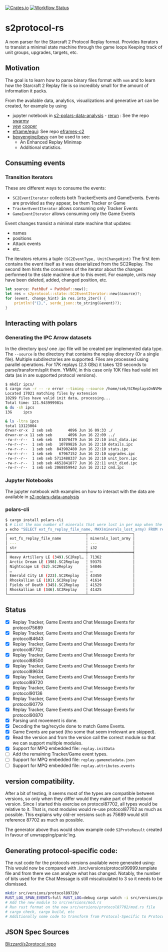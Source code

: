 [![Crates.io](https://img.shields.io/crates/v/s2protocol.svg)](https://crates.io/crates/s2protocol)
[![Workflow Status](https://github.com/sebosp/s2protocol-rs/workflows/Rust/badge.svg)](https://github.com/sebosp/s2protocol-rs/actions?query=workflow%3A%22Rust%22)

# s2protocol-rs

A nom parser for the Starcraft 2 Protocol Replay format.
Provides Iterators to transist a minimal state machine through the game loops
Keeping track of unit groups, upgrades, targets, etc.

## Motivation

The goal is to learn how to parse binary files format with `nom` and to learn
how the Starcraft 2 Replay file is so incredibly small for the amount of
information it packs.

From the available data, analytics, visualizations and generative art can be created, for example
by using 
- jupyter notebook in [s2-polars-data-analysis](https://github.com/sebosp/s2-polars-data-analysis) - [rerun](https://github.com/rerun-io/rerun) : See the repo [swarmy](https://github.com/sebosp/swarmy)
- [yew](https://github.com/yewstack/yew) [cooper](https://github.com/sebosp/cooper)
- [eframe/egui](https://github.com/emilk/egui): See repo [eframes-c2](https://github.com/sebosp/eframe-sc2)
- [bevyengine/bevy](https://github.com/bevyengine/bevy) can be used to see:
  - An Enhanced Replay Minimap
  - Additional statistics.

## Consuming events

### Transition Iterators

These are different ways to consume the events:

- `SC2EventIterator` collects both TrackerEvents and GameEvents. Events are provided as they appear, be them Tracker or Game
- `TrackerEventIterator` allows consuming only Tracker Events
- `GameEventIterator` allows consuming only the Game Events

Event changes transist a minimal state machine that updates:
- names
- positions
- Attack events
- etc.

The iterators returns a tuple `(SC2EventType, UnitChangeHint)`
The first item contains the event itself as it was deserialized from the SC2Replay.
The second item hints the consumers of the iterator about the changes performed to the state machine due to this event.
For example, units may have been deleted, added, changed position, etc.

```rust
let source: PathBuf = PathBuf::new();
let res = s2protocol::state::SC2EventIterator::new(&source)?;
for (event, change_hint) in res.into_iter() {
    println!("{},", serde_json::to_string(&event)?);
}
```

## Interacting with polars

### Generating the IPC Arrow datasets

In the directory ipcs/ one .ipc file will be created per implemented data type.
The `--source` is the directory that contains the replay directory (Or a single file).
Multiple subdirectories are supported.
Files are processed using parallel operations.
For 17K replays (2.3 GBs) it takes 120 seconds to parse/transform/split them. YMMV, in this case only 10K files had valid init data (as in are supported protocol versions).

```bash
$ mkdir ipcs/
$ cargo run -r -- -v error --timing --source /home/seb/SCReplaysOnNVMe --output /home/seb/git/s2protocol-rs/ipcs/ write-arrow-ipc --process-max-files 10000000 all
Located 17021 matching files by extension
10299 files have valid init data, processing...
Total time: 121.943999981s
& du -sh ipcs
13G     ipcs

& ls -ltra ipcs
total 13123004
drwxr-xr-x  2 seb seb       4096 Jun 16 09:33 ./
drwxr-xr-x 11 seb seb       4096 Jun 16 22:09 ../
-rw-r--r--  1 seb seb   81070479 Jun 16 22:10 init_data.ipc
-rw-r--r--  1 seb seb   10789826 Jun 16 22:10 details.ipc
-rw-r--r--  1 seb seb  843902480 Jun 16 22:10 stats.ipc
-rw-r--r--  1 seb seb   67967152 Jun 16 22:10 upgrades.ipc
-rw-r--r--  1 seb seb 5712488337 Jun 16 22:10 unit_born.ipc
-rw-r--r--  1 seb seb 4652841877 Jun 16 22:11 unit_died.ipc
-rw-r--r--  1 seb seb 2068859942 Jun 16 22:12 cmd.ipc
```

### Jupyter Notebooks

The jupyter notebook with examples on how to interact with the data are available in [s2-polars-data-analysis](https://github.com/sebosp/s2-polars-data-analysis)

### polars-cli

```bash
$ cargo install polars-cli
$ # List the max number of minerals that were lost in per map when the army was killed.
❯ echo "SELECT ext_fs_replay_file_name, MAX(minerals_lost_army) FROM read_ipc('/home/seb/git/s2protocol-rs/ipcs/stats.ipc') GROUP BY ext_fs_replay_file_name ORDER BY minerals_lost_army DESC;"|polars
┌───────────────────────────────────┬────────────────────┐
│ ext_fs_replay_file_name           ┆ minerals_lost_army │
│ ---                               ┆ ---                │
│ str                               ┆ i32                │
╞═══════════════════════════════════╪════════════════════╡
│ Heavy Artillery LE (349).SC2Repl… ┆ 71362              │
│ Arctic Dream LE (398).SC2Replay   ┆ 59375              │
│ Nightscape LE (52).SC2Replay      ┆ 54846              │
│ …                                 ┆ …                  │
│ Emerald City LE (223).SC2Replay   ┆ 43450              │
│ Rhoskallian LE (101).SC2Replay    ┆ 41614              │
│ Fields of Death (345).SC2Replay   ┆ 41529              │
│ Rhoskallian LE (346).SC2Replay    ┆ 41425              │
└───────────────────────────────────┴────────────────────┘
```


## Status

- [x] Replay Tracker, Game Events and Chat Message Events for protocol75689
- [x] Replay Tracker, Game Events and Chat Message Events for protocol84643
- [x] Replay Tracker, Game Events and Chat Message Events for protocol87702
- [x] Replay Tracker, Game Events and Chat Message Events for protocol88500
- [x] Replay Tracker, Game Events and Chat Message Events for protocol89634
- [x] Replay Tracker, Game Events and Chat Message Events for protocol89720
- [x] Replay Tracker, Game Events and Chat Message Events for protocol90136
- [x] Replay Tracker, Game Events and Chat Message Events for protocol90779
- [x] Replay Tracker, Game Events and Chat Message Events for protocol90870
- [x] Parsing unit movement is done.
- [x] Decoding the tag/recycle done to match Game Events.
- [x] Game Events are parsed (tho some that seem irrelevant are skipped).
- [x] Read the version and from the version call the correct module so that we can support multiple modules.
- [x] Support for MPQ embedded file: `replay.initData`
- [ ] Add the remaining Tracker/Game event types.
- [ ] Support for MPQ embedded file: `replay.gamemetadata.json`
- [ ] Support for MPQ embedded file: `replay.attributes.events`

## version compatibility.

After a bit of testing, it seems most of the types are compatible between versions, so only when they differ would they make part of the protocol version.
Since I started this exercise on protocol87702, all types would be relative to it. That is, most modules would re-use protocol87702 as much as possible.
This explains why old-er versions such as 75689 would still reference 87702 as much as possible.

The generator above thus would show example code `S2ProtoResult` created in favour of unwrapping/panic'ing.

## Generating protocol-specific code:

The rust code for the protocols versions available were generated using:
This would now be compared with ./src/versions/protocol99999.template file and from there we can analyze what has changed.
Notably, the number of bits used for the Chat Message is still miscalculated to 3 so it needs to be dismissed.

```bash
mkdir src/versions/protocol89720/
RUST_LOG_SPAN_EVENTS=full RUST_LOG=debug cargo watch -i src/versions/protocol89720/mod.rs -x 'run -- --source ../s2protocol/json/protocol89720.json generate --output src/versions/protocol89720/mod.rs'
# Add the new module to src/versions/mod.rs
# Run rust format on the new src/versions/protocol87702/mod.rs file
# cargo check, cargo build, etc
# Additionally some code to transform from Protocol-Specific to Protocol-Agnostic was added, TODO: Add to generator.rs
```

## JSON Spec Sources

[Blizzard/s2protocol repo](https://github.com/Blizzard/s2protocol)

